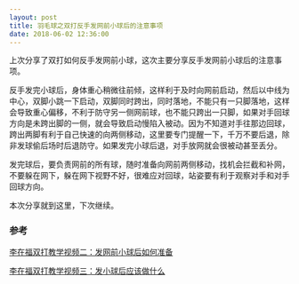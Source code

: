 ```yaml
---
layout: post
title: 羽毛球之双打反手发网前小球后的注意事项
date: 2018-06-02 12:36:00
---
```


上次分享了双打如何反手发网前小球，这次主要分享反手发网前小球后的注意事项。

反手发完小球后，身体重心稍微往前倾，这样利于及时向网前启动，然后以中线为中心，双脚小跳一下启动，双脚同时跨出，同时落地，不能只有一只脚落地，这样会导致重心偏移，不利于防守另一侧网前球，也不能只跨出一只脚，如果对手回球方向是未跨出脚的一侧，就会导致启动慢陷入被动。因为不知道对手往那边回球，跨出两脚有利于自己快速的向两侧移动，这里要专门提醒一下，千万不要后退，除非发球偷后场时后退防守。如果发完小球后退，对手放网就会很被动甚至丢分。

发完球后，要负责网前的所有球，随时准备向网前两侧移动，找机会拦截和补网，不要躲在网下，躲在网下视野不好，很难应对回球，站姿要有利于观察对手和对手回球方向。

本次分享就到这里，下次继续。

### 参考

[李在福双打教学视频二：发网前小球后如何准备](https://v.qq.com/x/page/k0146nez0w0.html)

[李在福双打教学视频三：发小球后应该做什么](https://v.qq.com/x/page/s0148aaygqm.html)